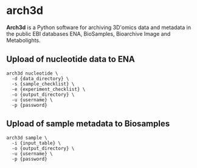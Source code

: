 # arch3d

**Arch3d** is a Python software for archiving 3D'omics data and metadata in the public EBI databases ENA, BioSamples, Bioarchive Image and Metabolights.

## Upload of nucleotide data to ENA

```
arch3d nucleotide \
  -d {data_directory} \
  -s {sample_checklist} \
  -e {experiment_checklist} \
  -o {output_directory} \
  -u {username} \
  -p {password}
```

## Upload of sample metadata to Biosamples

```
arch3d sample \
  -i {input_table} \
  -o {output_directory} \
  -u {username} \
  -p {password}
```
